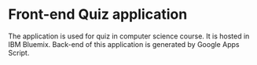 # Front-end Quiz application

The application is used for quiz in computer science course. It is hosted in IBM Bluemix. Back-end of 
this application is generated by Google Apps Script.
